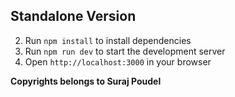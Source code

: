 ## Standalone Version

2. Run `npm install` to install dependencies
3. Run `npm run dev` to start the development server
4. Open `http://localhost:3000` in your browser

**Copyrights belongs to Suraj Poudel**

